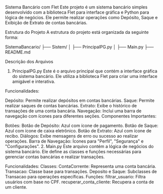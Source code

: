 Sistema Bancário com Flet
Este projeto é um sistema bancário simples desenvolvido com a biblioteca Flet para interface gráfica e Python para lógica de negócios. Ele permite realizar operações como Depósito, Saque e Exibição de Extrato de contas bancárias.

Estrutura do Projeto
A estrutura do projeto está organizada da seguinte forma:

SistemaBancario/
├── Sistem/
│   ├── PrincipalPG.py
│   ├── Main.py
├── README.md

Descrição dos Arquivos
1. PrincipalPG.py
    Este é o arquivo principal que contém a interface gráfica do sistema bancário. Ele utiliza a biblioteca Flet para criar uma interface amigável e interativa.

Funcionalidades:

Depósito: Permite realizar depósitos em contas bancárias.
Saque: Permite realizar saques de contas bancárias.
Extrato: Exibe o histórico de transações de uma conta bancária.
Navegação: Inclui uma barra de navegação com ícones para diferentes seções.
Componentes Importantes:

Botões:
    Botão de Depósito: Azul com ícone de pagamento.
    Botão de Saque: Azul com ícone de caixa eletrônico.
    Botão de Extrato: Azul com ícone de recibo.
Diálogos:
    Exibe mensagens de erro ou sucesso ao realizar operações.
Barra de Navegação:
    Ícones para "Perfil", "Segurança" e "Configurações".
2. Main.py
    Este arquivo contém a lógica de negócios do sistema bancário. Ele define as classes e funções necessárias para gerenciar contas bancárias e realizar transações.

Funcionalidades:
    Classes:
        ContaCorrente: Representa uma conta bancária.
        Transacao: Classe base para transações.
        Deposito e Saque: Subclasses de Transacao para operações específicas.
Funções:
    filtrar_usuario: Filtra usuários com base no CPF.
    recuperar_conta_cliente: Recupera a conta de um cliente.
